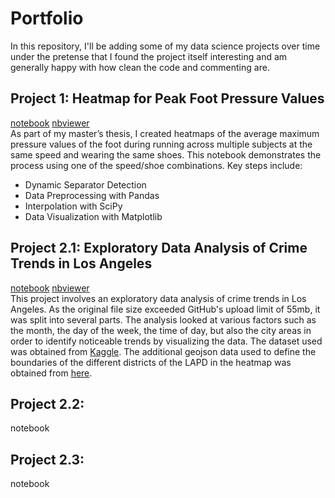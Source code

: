 # Portfolio
In this repository, I'll be adding some of my data science projects over time under the pretense that I found the project itself interesting and am generally happy with how clean the code and commenting are.

## Project 1: Heatmap for Peak Foot Pressure Values
[notebook](https://github.com/MuellerPJ/MuellerPJ.github.io/blob/0a704907a47fde2b5e421d9da41f12edfafe5898/notebooks/Heatmap_Foot_Pressure.ipynb)  [nbviewer](https://nbviewer.org/github/MuellerPJ/MuellerPJ.github.io/blob/main/notebooks/Heatmap_Foot_Pressure.ipynb)<br>
As part of my master’s thesis, I created heatmaps of the average maximum pressure values of the foot during running across multiple subjects at the same speed and wearing the same shoes. This notebook demonstrates the process using one of the speed/shoe combinations. 
Key steps include:
* Dynamic Separator Detection
* Data Preprocessing with Pandas
* Interpolation with SciPy
* Data Visualization with Matplotlib

## Project 2.1: Exploratory Data Analysis of Crime Trends in Los Angeles
[notebook](https://github.com/MuellerPJ/MuellerPJ.github.io/blob/main/notebooks/EDA_Los_Angeles_Crime_Trends.ipynb) [nbviewer](https://nbviewer.org/github/MuellerPJ/MuellerPJ.github.io/blob/main/notebooks/EDA_Los_Angeles_Crime_Trends.ipynb) <br>
This project involves an exploratory data analysis of crime trends in Los Angeles. As the original file size exceeded GitHub's upload limit of 55mb, it was split into several parts. The analysis looked at various factors such as the month, the day of the week, the time of day, but also the city areas in order to identify noticeable trends by visualizing the data. The dataset used was obtained from [Kaggle](https://www.kaggle.com/datasets/sahityasetu/crime-data-in-los-angeles-2020-to-present). The additional geojson data used to define the boundaries of the different districts of the LAPD in the heatmap was obtained from [here](https://geohub.lacity.org/datasets/lahub::lapd-divisions/explore?location=34.017393%2C-118.410104%2C9.90).



## Project 2.2: 
notebook<br>

## Project 2.3:
notebook<br>
